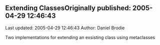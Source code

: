 ## Extending ClassesOriginally published: 2005-04-29 12:46:43 
Last updated: 2005-04-29 12:46:43 
Author: Daniel Brodie 
 
Two implementations for extending an exsisting class using metaclasses